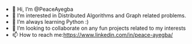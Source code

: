 - 👋 Hi, I’m @PeaceAyegba
- 👀 I’m interested in Distributed Algorithms and Graph related problems.
- 🌱 I’m always learning Python :)
- 💞️ I’m looking to collaborate on any fun projects related to my interests
- 📫 How to reach me:https://www.linkedin.com/in/peace-ayegba/
<!---
PeaceAyegba/PeaceAyegba is a ✨ special ✨ repository because its `README.md` (this file) appears on your GitHub profile.
You can click the Preview link to take a look at your changes.
--->
